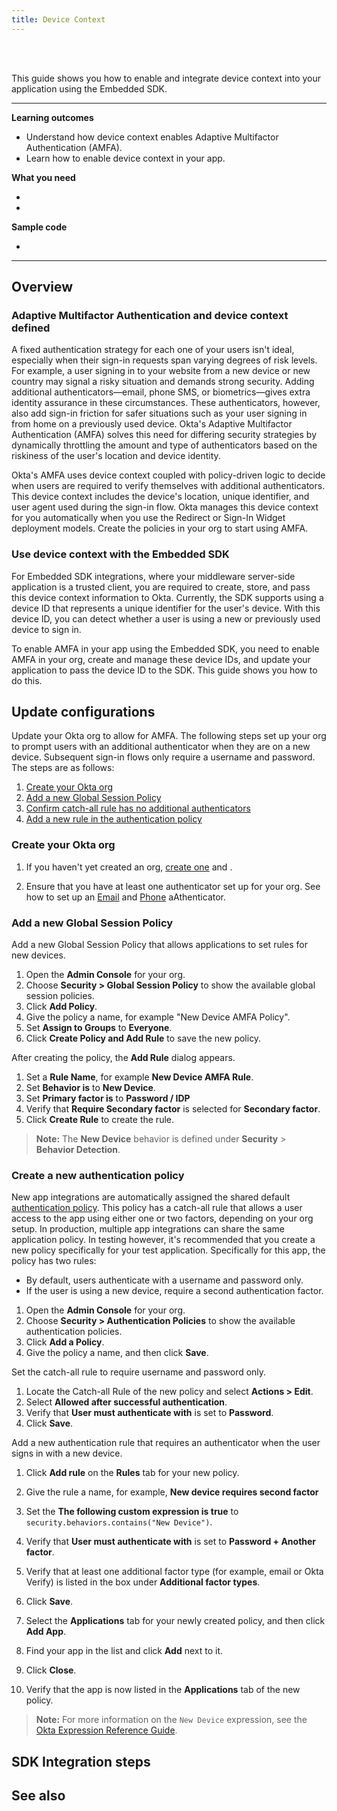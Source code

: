 ```yaml
---
title: Device Context
---
```


<div class="oie-embedded-sdk">

<ApiLifecycle access="ie" /><br>
<ApiLifecycle access="Limited GA" /><br>

This guide shows you how to enable and integrate device context into your application using the Embedded SDK.

---
**Learning outcomes**

* Understand how device context enables Adaptive Multifactor Authentication (AMFA).
* Learn how to enable device context in your app.

**What you need**

* <StackSnippet snippet="whatyouneedsdk" />
* <StackSnippet snippet="whatyouneedorg" />

**Sample code**

* <StackSnippet snippet="samplecode" />

---

## Overview

### Adaptive Multifactor Authentication and device context defined

A fixed authentication strategy for each one of your users isn't ideal, especially when their sign-in requests span varying degrees of risk levels. For example, a user signing in to your website from a new device or new country may signal a risky situation and demands strong security. Adding additional authenticators&#8212;email, phone SMS, or biometrics&#8212;gives extra identity assurance in these circumstances. These authenticators, however, also add sign-in friction for safer situations such as your user signing in from home on a previously used device. Okta's Adaptive Multifactor Authentication (AMFA) solves this need for differing security strategies by dynamically throttling the amount and type of authenticators based on the riskiness of the user's location and device identity.

Okta's AMFA uses device context coupled with policy-driven logic to decide when users are required to verify themselves with additional authenticators. This device context includes the device's location, unique identifier, and user agent used during the sign-in flow. Okta manages this device context for you automatically when you use the Redirect or Sign-In Widget deployment models. Create the policies in your org to start using AMFA.

### Use device context with the Embedded SDK

For Embedded SDK integrations, where your middleware server-side application is a trusted client, you are required to create, store, and pass this device context information to Okta. Currently, the SDK supports using a device ID that represents a unique identifier for the user's device. With this device ID, you can detect whether a user is using a new or previously used device to sign in.

To enable AMFA in your app using the Embedded SDK, you need to enable AMFA in your org, create and manage these device IDs, and update your application to pass the device ID to the SDK. This guide shows you how to do this.

## Update configurations

Update your Okta org to allow for AMFA. The following steps set up your org to prompt users with an additional authenticator when they are on a new device. Subsequent sign-in flows only require a username and password. The steps are as follows:

1. [Create your Okta org](#create-your-okta-org)
1. [Add a new Global Session Policy](#add-a-new-global-session-policy)
1. [Confirm catch-all rule has no additional authenticators](#confirm-catch-all-rule-has-no-additional-authenticators)
1. [Add a new rule in the authentication policy](#add-a-new-rule-in-the-authentication-policy)

### Create your Okta org

1. If you haven't yet created an org, [create one](/docs/guides/oie-embedded-common-org-setup/nodejs/main/#get-set-up) and <StackSnippet snippet="configureorg" inline/>.

1. Ensure that you have at least one authenticator set up for your org. See how to set up an [Email](/docs/guides/oie-embedded-common-org-setup/nodejs/main/#_1-set-up-the-email-authenticator-for-authentication-and-recovery) and [Phone](/docs/guides/oie-embedded-common-org-setup/nodejs/main/#_2-add-the-phone-authenticator-for-authentication-and-recovery) aAthenticator.

### Add a new Global Session Policy

Add a new Global Session Policy that allows applications to set rules for new devices.

1. Open the **Admin Console** for your org.
1. Choose **Security > Global Session Policy** to show the available global session policies.
1. Click **Add Policy**.
1. Give the policy a name, for example "New Device AMFA Policy".
1. Set **Assign to Groups** to **Everyone**.
1. Click **Create Policy and Add Rule** to save the new policy.

After creating the policy, the **Add Rule** dialog appears.

1. Set a **Rule Name**, for example **New Device AMFA Rule**.
1. Set **Behavior is** to **New Device**.
1. Set **Primary factor is** to **Password / IDP**
1. Verify that **Require Secondary factor** is selected for **Secondary factor**.
1. Click **Create Rule** to create the rule.

> **Note:** The **New Device** behavior is defined under **Security** > **Behavior Detection**.

### Create a new authentication policy

New app integrations are automatically assigned the shared default [authentication policy](https://help.okta.com/okta_help.htm?type=oie&id=ext-about-asop). This policy has a catch-all rule that allows a user access to the app using either one or two factors, depending on your org setup. In production, multiple app integrations can share the same application policy. In testing however, it's recommended that you create a new policy specifically for your test application. Specifically for this app, the policy has two rules:

* By default, users authenticate with a username and password only.
* If the user is using a new device, require a second authentication factor.

1. Open the **Admin Console** for your org.
1. Choose **Security > Authentication Policies** to show the available authentication policies.
1. Click **Add a Policy**.
1. Give the policy a name, and then click **Save**.

Set the catch-all rule to require username and password only.

1. Locate the Catch-all Rule of the new policy and select **Actions > Edit**.
1. Select **Allowed after successful authentication**.
1. Verify that **User must authenticate with** is set to **Password**.
1. Click **Save**.

Add a new authentication rule that requires an authenticator when the user signs in with a new device.

1. Click **Add rule** on the **Rules** tab for your new policy.
1. Give the rule a name, for example, **New device requires second factor**
1. Set the **The following custom expression is true** to `security.behaviors.contains("New Device")`.
1. Verify that **User must authenticate with** is set to **Password + Another factor**.
1. Verify that at least one additional factor type (for example, email or Okta Verify) is listed in the box under **Additional factor types**.
1. Click **Save**.

1. Select the **Applications** tab for your newly created policy, and then click **Add App**.
1. Find your app in the list and click **Add** next to it.
1. Click **Close**.
1. Verify that the app is now listed in the **Applications** tab of the new policy.

> **Note:** For more information on the `New Device` expression, see the [Okta Expression Reference Guide](/docs/reference/okta-expression-language-in-identity-engine/#security-context).

## SDK Integration steps

<StackSnippet snippet="integrationsteps" />

## See also

<StackSnippet snippet="relatedusecases" />

</div>
